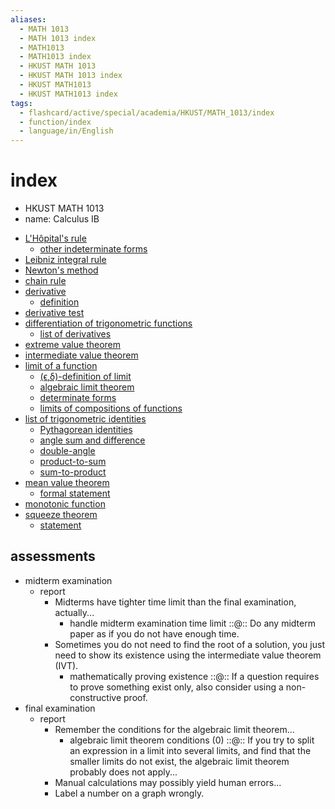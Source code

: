 ```yaml
---
aliases:
  - MATH 1013
  - MATH 1013 index
  - MATH1013
  - MATH1013 index
  - HKUST MATH 1013
  - HKUST MATH 1013 index
  - HKUST MATH1013
  - HKUST MATH1013 index
tags:
  - flashcard/active/special/academia/HKUST/MATH_1013/index
  - function/index
  - language/in/English
---
```


# index

- HKUST MATH 1013
- name: Calculus IB

<!-- list separator -->

- [L'Hôpital's rule](../../../../general/L'Hôpital's%20rule.md)
  - [other indeterminate forms](../../../../general/L'Hôpital's%20rule.md#other%20indeterminate%20forms)
- [Leibniz integral rule](../../../../general/Leibniz%20integral%20rule.md)
- [Newton's method](../../../../general/Newton's%20method.md)
- [chain rule](../../../../general/chain%20rule.md)
- [derivative](../../../../general/derivative.md)
  - [definition](../../../../general/derivative.md#definition)
- [derivative test](../../../../general/derivative%20test.md)
- [differentiation of trigonometric functions](../../../../general/differentiation%20of%20trigonometric%20functions.md)
  - [list of derivatives](../../../../general/differentiation%20of%20trigonometric%20functions.md#list%20of%20derivatives)
- [extreme value theorem](../../../../general/extreme%20value%20theorem.md)
- [intermediate value theorem](../../../../general/intermediate%20value%20theorem.md)
- [limit of a function](../../../../general/limit%20of%20a%20function.md)
  - [(ϵ,δ)-definition of limit](../../../../general/limit%20of%20a%20function.md#(ϵ,δ)-definition%20of%20limit)
  - [algebraic limit theorem](../../../../general/limit%20of%20a%20function.md#algebraic%20limit%20theorem)
  - [determinate forms](../../../../general/limit%20of%20a%20function.md#determinate%20forms)
  - [limits of compositions of functions](../../../../general/limit%20of%20a%20function.md#limits%20of%20compositions%20of%20functions)
- [list of trigonometric identities](../../../../general/list%20of%20trigonometric%20identities.md)
  - [Pythagorean identities](../../../../general/list%20of%20trigonometric%20identities.md#Pythagorean%20identities)
  - [angle sum and difference](../../../../general/list%20of%20trigonometric%20identities.md#angle%20sum%20and%20difference)
  - [double-angle](../../../../general/list%20of%20trigonometric%20identities.md#double-angle)
  - [product-to-sum](../../../../general/list%20of%20trigonometric%20identities.md#product-to-sum)
  - [sum-to-product](../../../../general/list%20of%20trigonometric%20identities.md#sum-to-product)
- [mean value theorem](../../../../general/mean%20value%20theorem.md)
  - [formal statement](../../../../general/mean%20value%20theorem.md#formal%20statement)
- [monotonic function](../../../../general/monotonic%20function.md)
- [squeeze theorem](../../../../general/squeeze%20theorem.md)
  - [statement](../../../../general/squeeze%20theorem.md#statement)

## assessments

- midterm examination
  - report
    - Midterms have tighter time limit than the final examination, actually...
      - handle midterm examination time limit ::@:: Do any midterm paper as if you do not have enough time. <!--SR:!2025-01-23,57,310!2024-11-29,16,290-->
    - Sometimes you do not need to find the root of a solution, you just need to show its existence using the intermediate value theorem (IVT).
      - mathematically proving existence ::@:: If a question requires to prove something exist only, also consider using a non-constructive proof. <!--SR:!2025-01-24,58,310!2024-11-28,15,290-->
- final examination
  - report
    - Remember the conditions for the algebraic limit theorem...
      - algebraic limit theorem conditions (0) ::@:: If you try to split an expression in a limit into several limits, and find that the smaller limits do not exist, the algebraic limit theorem probably does not apply... <!--SR:!2024-11-28,15,290!2024-11-29,16,290-->
    - Manual calculations may possibly yield human errors...
    - Label a number on a graph wrongly.
